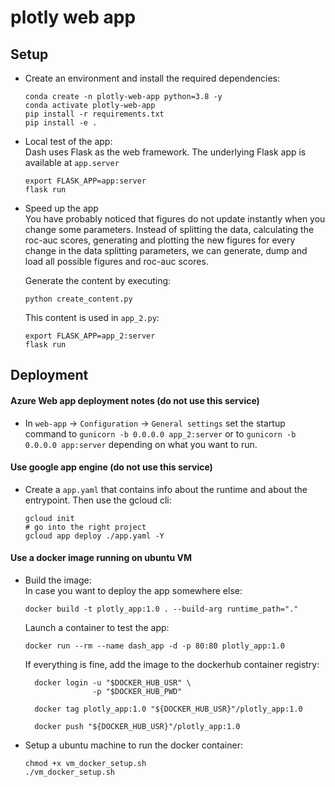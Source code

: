 # plotly web app

## Setup 
- Create an environment and install the required dependencies:
    ```shell script
    conda create -n plotly-web-app python=3.8 -y
    conda activate plotly-web-app
    pip install -r requirements.txt
    pip install -e .
    ```

- Local test of the app:   
  Dash uses Flask as the web framework. 
  The underlying Flask app is available at `app.server`
    ```shell script
    export FLASK_APP=app:server
    flask run
    ```
 
- Speed up the app    
  You have probably noticed that figures do not update instantly when you
  change some parameters. Instead of splitting the data, calculating the 
  roc-auc scores, 
  generating and plotting the new figures for every change in the data 
  splitting parameters, we can generate, dump and load all possible 
  figures and roc-auc scores.  

  Generate the content by executing:
    ```shell script
    python create_content.py
    ```
    This content is used in `app_2.py`:
    ```shell script
    export FLASK_APP=app_2:server
    flask run
    ```

## Deployment

#### Azure Web app deployment notes (do not use this service)  
- In `web-app` -> `Configuration` -> `General settings` set the 
  startup command to `gunicorn -b 0.0.0.0 app_2:server` or to 
  `gunicorn -b 0.0.0.0 app:server` depending on what you want to run. 

#### Use google app engine (do not use this service)
  - Create a `app.yaml` that contains info about the runtime and 
  about the entrypoint. Then use the gcloud cli:
    ```shell script
    gcloud init
    # go into the right project
    gcloud app deploy ./app.yaml -Y
    ```

#### Use a docker image running on ubuntu VM
- Build the image:   
  In case you want to deploy the app somewhere else:
  ```shell script
  docker build -t plotly_app:1.0 . --build-arg runtime_path="."
  ```
  Launch a container to test the app:
  ```shell script
  docker run --rm --name dash_app -d -p 80:80 plotly_app:1.0
  ```
  If everything is fine, add the image to the dockerhub container registry:
  ```shell script
    docker login -u "$DOCKER_HUB_USR" \
                 -p "$DOCKER_HUB_PWD"
    
    docker tag plotly_app:1.0 "${DOCKER_HUB_USR}"/plotly_app:1.0
    
    docker push "${DOCKER_HUB_USR}"/plotly_app:1.0
  ```
- Setup a ubuntu machine to run the docker container:
  ```shell script
  chmod +x vm_docker_setup.sh
  ./vm_docker_setup.sh  
  ```

